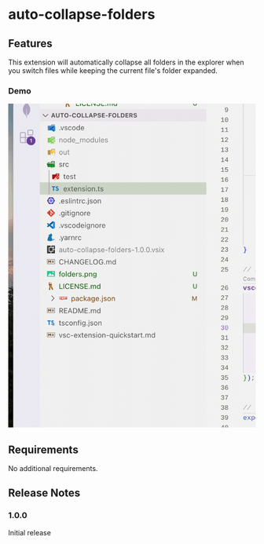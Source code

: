 # auto-collapse-folders

## Features

This extension will automatically collapse all folders in the explorer when you switch files while keeping the current file's folder expanded.

### Demo

![demo](images/demo.gif)

## Requirements

No additional requirements.


## Release Notes

### 1.0.0

Initial release
